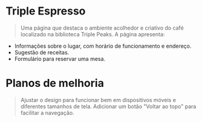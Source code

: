 # Triple Espresso

> Uma página que destaca o ambiente acolhedor e criativo do café localizado na biblioteca Triple Peaks. A página apresenta:

- Informações sobre o lugar, com horário de funcionamento e endereço.
- Sugestão de receitas.
- Formulário para reservar uma mesa.

# Planos de melhoria

> Ajustar o design para funcionar bem em dispositivos móveis e diferentes tamanhos de tela.
> Adicionar um botão "Voltar ao topo" para facilitar a navegação.
